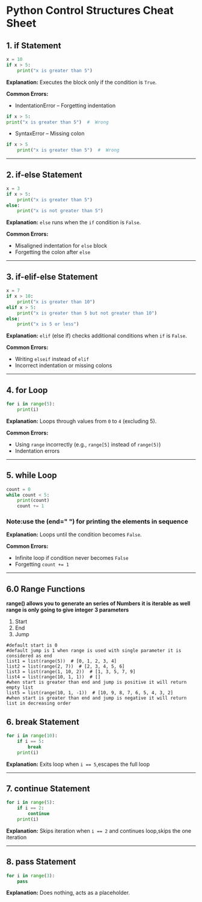
# Python Control Structures Cheat Sheet

## 1. if Statement
```python
x = 10
if x > 5:
    print("x is greater than 5")
```
**Explanation:** Executes the block only if the condition is `True`.

**Common Errors:**
- IndentationError – Forgetting indentation
```python
if x > 5:
print("x is greater than 5")  #  Wrong
```
- SyntaxError – Missing colon
```python
if x > 5
    print("x is greater than 5")  #  Wrong
```

---

## 2. if-else Statement
```python
x = 3
if x > 5:
    print("x is greater than 5")
else:
    print("x is not greater than 5")
```
**Explanation:** `else` runs when the `if` condition is `False`.

**Common Errors:**
- Misaligned indentation for `else` block
- Forgetting the colon after `else`

---

## 3. if-elif-else Statement
```python
x = 7
if x > 10:
    print("x is greater than 10")
elif x > 5:
    print("x is greater than 5 but not greater than 10")
else:
    print("x is 5 or less")
```
**Explanation:** `elif` (else if) checks additional conditions when `if` is `False`.

**Common Errors:**
- Writing `elseif` instead of `elif`
- Incorrect indentation or missing colons

---

## 4. for Loop
```python
for i in range(5):
    print(i)
```
**Explanation:** Loops through values from `0` to `4` (excluding 5).

**Common Errors:**
- Using `range` incorrectly (e.g., `range[5]` instead of `range(5)`)
- Indentation errors

---

## 5. while Loop
```python
count = 0
while count < 5:
    print(count)
    count += 1
```
### Note:use the (end=" ") for printing the elements in sequence
**Explanation:** Loops until the condition becomes `False`.

**Common Errors:**
- Infinite loop if condition never becomes `False`
- Forgetting `count += 1`

---
## 6.0 Range Functions
**range() allows you to generate an series of Numbers**
**it is iterable as well**
**range is only going to give integer**
**3 parameters**
1. Start
2. End
3. Jump 
```
#default start is 0
#default jump is 1 when range is used with single parameter it is considered as end
list1 = list(range(5))  # [0, 1, 2, 3, 4]
list2 = list(range(2, 7))  # [2, 3, 4, 5, 6]
list3 = list(range(1, 10, 2))  # [1, 3, 5, 7, 9]
list4 = list(range(10, 1, 1))  # []
#when start is greater than end and jump is positive it will return empty list  
list5 = list(range(10, 1, -1))  # [10, 9, 8, 7, 6, 5, 4, 3, 2]
#when start is greater than end and jump is negative it will return list in decreasing order
```

## 6. break Statement
```python
for i in range(10):
    if i == 5:
        break
    print(i)
```
**Explanation:** Exits loop when `i == 5`,escapes the full loop

---

## 7. continue Statement
```python
for i in range(5):
    if i == 2:
        continue
    print(i)
```
**Explanation:** Skips iteration when `i == 2` and continues loop,skips the one iteration

---

## 8. pass Statement
```python
for i in range(3):
    pass
```
**Explanation:** Does nothing, acts as a placeholder.
